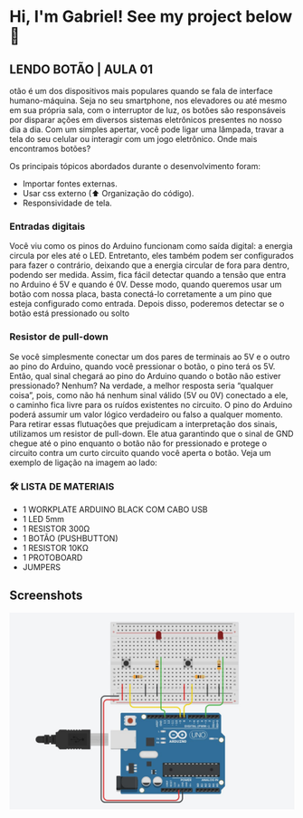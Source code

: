 # Hi, I'm Gabriel! See my project below  👋

## LENDO BOTÃO | AULA 01

otão é um dos dispositivos mais populares quando se fala de interface humano-máquina. Seja no seu smartphone, nos elevadores ou até mesmo em sua 
própria sala, com o interruptor de luz, os botões são responsáveis por disparar 
ações em diversos sistemas eletrônicos presentes no nosso dia a dia. 
Com um simples apertar, você pode ligar uma lâmpada, travar a tela do seu celular ou interagir com um jogo eletrônico. Onde mais encontramos botões?

Os principais tópicos abordados durante o desenvolvimento foram:

- Importar fontes externas.
- Usar css externo (⬆ Organização do código).
- Responsividade de tela.

### Entradas digitais
Você viu como os pinos do Arduino funcionam como saída digital: a 
energia circula por eles até o LED. Entretanto, eles também podem 
ser configurados para fazer o contrário, deixando que a energia circular de fora para dentro, podendo ser medida. Assim, fica fácil detectar quando a tensão que entra no Arduino é 5V e quando é 0V.
Desse modo, quando queremos usar um botão com nossa placa, 
basta conectá-lo corretamente a um pino que esteja configurado como entrada. Depois disso, poderemos detectar se o botão 
está pressionado ou solto

### Resistor de pull-down

Se você simplesmente conectar um dos pares de terminais ao 5V 
e o outro ao pino do Arduino, quando você pressionar o botão, 
o pino terá os 5V. Então, qual sinal chegará ao pino do Arduino 
quando o botão não estiver pressionado? Nenhum? Na verdade, a 
melhor resposta seria “qualquer coisa”, pois, como não há nenhum 
sinal válido (5V ou 0V) conectado a ele, o caminho fica livre para os 
ruídos existentes no circuito. O pino do Arduino poderá assumir 
um valor lógico verdadeiro ou falso a qualquer momento.
Para retirar essas flutuações que prejudicam a interpretação dos 
sinais, utilizamos um resistor de pull-down. Ele atua garantindo 
que o sinal de GND chegue até 
o pino enquanto o botão não for 
pressionado e protege o circuito 
contra um curto circuito quando 
você aperta o botão. Veja um exemplo de ligação na imagem ao lado:

### 🛠 LISTA DE MATERIAIS
- 1 WORKPLATE ARDUINO BLACK COM CABO USB
- 1 LED 5mm
- 1 RESISTOR 300Ω
- 1 BOTÃO (PUSHBUTTON)
- 1 RESISTOR 10KΩ
- 1 PROTOBOARD
- JUMPERS

## Screenshots

![preview](previewLendoBotao.jpg)
